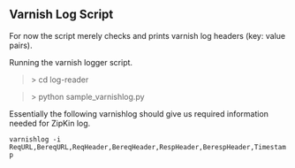 ## Varnish Log Script ##

For now the script merely checks and prints varnish log headers (key: value pairs).

Running the varnish logger script.

> &gt; cd log-reader

> &gt; python sample_varnishlog.py


Essentially the following varnishlog should give us required information needed for ZipKin log.

``varnishlog -i ReqURL,BereqURL,ReqHeader,BereqHeader,RespHeader,BerespHeader,Timestamp``
